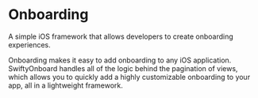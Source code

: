 # Onboarding

A simple iOS framework that allows developers to create onboarding experiences.

Onboarding makes it easy to add onboarding to any iOS application. SwiftyOnboard handles all of the logic behind the pagination of views, which allows you to quickly add a highly customizable onboarding to your app, all in a lightweight framework.
